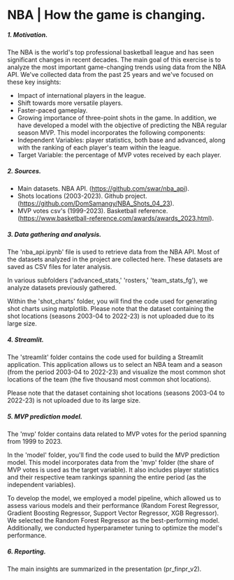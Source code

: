 # NBA | How the game is changing.

##### 1. Motivation.

The NBA is the world's top professional basketball league and has seen significant changes in recent decades. The main goal of this exercise is to analyze the most important game-changing trends using data from the NBA API. We've collected data from the past 25 years and we've focused on these key insights:
- Impact of international players in the league.
- Shift towards more versatile players.
- Faster-paced gameplay.
- Growing importance of three-point shots in the game.
In addition, we have developed a model with the objective of predicting the NBA regular season MVP. This model incorporates the following components:
- Independent Variables: player statistics, both base and advanced, along with the ranking of each player's team within the league.
- Target Variable: the percentage of MVP votes received by each player.

##### 2. Sources.

- Main datasets. NBA API. (https://github.com/swar/nba_api).
- Shots locations (2003-2023). Github project. (https://github.com/DomSamangy/NBA_Shots_04_23).
- MVP votes csv's (1999-2023). Basketball reference. (https://www.basketball-reference.com/awards/awards_2023.html).

##### 3. Data gathering and analysis.

The 'nba_api.ipynb' file is used to retrieve data from the NBA API. Most of the datasets analyzed in the project are collected here. These datasets are saved as CSV files for later analysis.

In various subfolders ('advanced_stats,' 'rosters,' 'team_stats_fg'), we analyze datasets previously gathered.

Within the 'shot_charts' folder, you will find the code used for generating shot charts using matplotlib. Please note that the dataset containing the shot locations (seasons 2003-04 to 2022-23) is not uploaded due to its large size.

##### 4. Streamlit.

The 'streamlit' folder contains the code used for building a Streamlit application. This application allows us to select an NBA team and a season (from the period 2003-04 to 2022-23) and visualize the most common shot locations of the team (the five thousand most common shot locations).

Please note that the dataset containing shot locations (seasons 2003-04 to 2022-23) is not uploaded due to its large size.

##### 5. MVP prediction model.

The 'mvp' folder contains data related to MVP votes for the period spanning from 1999 to 2023.

In the 'model' folder, you'll find the code used to build the MVP prediction model. This model incorporates data from the 'mvp' folder (the share of MVP votes is used as the target variable). It also includes player statistics and their respective team rankings spanning the entire period (as the independent variables).

To develop the model, we employed a model pipeline, which allowed us to assess various models and their performance (Random Forest Regressor, Gradient Boosting Regressor, Support Vector Regressor, XGB Regressor). We selected the Random Forest Regressor as the best-performing model. Additionally, we conducted hyperparameter tuning to optimize the model's performance.

##### 6. Reporting.

The main insights are summarized in the presentation (pr_finpr_v2).